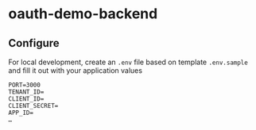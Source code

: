 # oauth-demo-backend

## Configure

For local development, create an `.env` file based on template `.env.sample` and fill it out with your application values

```
PORT=3000
TENANT_ID=
CLIENT_ID=
CLIENT_SECRET=
APP_ID=
…
```